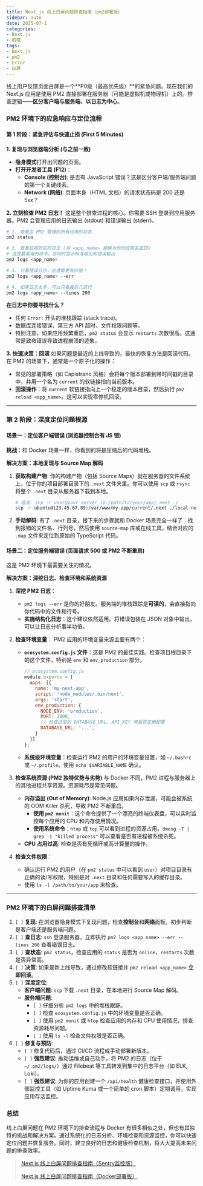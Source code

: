 ```yaml
---
title: Next.js 线上白屏问题排查指南（pm2部署版）
sidebar: auto
date: 2025-07-1
categories: 
- Next.js
- 前端
tags:
- Next.js
- pm2
- Error
- 白屏
---
```


线上用户反馈页面白屏是一个**P0级（最高优先级）**的紧急问题。现在我们的 Next.js 应用是使用 PM2 直接部署在服务器（可能是虚拟机或物理机）上的。排查逻辑——**区分客户端与服务端、以日志为中心**。

### PM2 环境下的应急响应与定位流程

#### 第 1 阶段：紧急评估与快速止损 (First 5 Minutes)

**1. 复现与浏览器端分析 (与之前一致)**
- **隐身模式**打开出问题的页面。
- **打开开发者工具 (F12)**：
    - **Console (控制台)**: 是否有 JavaScript 错误？这是区分客户端/服务端问题的第一个关键线索。
    - **Network (网络)**: 页面本身（HTML 文档）的请求状态码是 200 还是 5xx？

**2. 立刻检查 PM2 日志！**
这是整个排查过程的核心。你需要 SSH 登录到应用服务器。PM2 会管理应用的日志输出 (stdout) 和错误输出 (stderr)。

   ```bash
   # 1. 查看由 PM2 管理的所有应用的状态
   pm2 status

   # 2. 查看应用的实时日志 (将 <app_name> 替换为你的应用名或ID)
   # 这是最常用的命令，会同时显示标准输出和错误输出
   pm2 logs <app_name>

   # 3. 只看错误日志，这通常更有价值！
   pm2 logs <app_name> --err

   # 4. 如果日志太多，可以只看最后几百行
   pm2 logs <app_name> --lines 200
   ```

**在日志中你要寻找什么？**
- 任何 `Error:` 开头的堆栈跟踪 (stack trace)。
- 数据库连接错误、第三方 API 超时、文件权限问题等。
- 特别注意，如果应用频繁重启，`pm2 status` 会显示 `restarts` 次数很高。这通常是致命错误导致进程崩溃的迹象。

**3. 快速决策：回滚**
如果问题是最近的上线导致的，最快的恢复方法是回滚代码。在 PM2 的场景下，通常是一个原子化的操作：
- 常见的部署策略（如 Capistrano 风格）会将每个版本部署到带时间戳的目录中，并用一个名为 `current` 的软链接指向当前版本。
- **回滚操作**：将 `current` 软链接指向上一个稳定的版本目录，然后执行 `pm2 reload <app_name>`。这可以实现零停机回滚。

---

### 第 2 阶段：深度定位问题根源

#### 场景一：定位客户端错误 (浏览器控制台有 JS 错)

**挑战**：和 Docker 场景一样，你看到的将是压缩后的代码堆栈。

**解决方案：本地复现与 Source Map 解码**

1.  **获取构建产物**:
    你的构建产物（包括 Source Maps）就在服务器的文件系统上，位于你的项目部署目录下的 `.next` 文件夹里。你可以使用 `scp` 或 `rsync` 将整个 `.next` 目录从服务器下载到本地。
    ```bash
    # 语法: scp -r user@your_server_ip:/path/to/your/app/.next ./
    scp -r ubuntu@123.45.67.89:/var/www/my-app/current/.next ./local-next-build
    ```

2.  **手动解码**:
    有了 `.next` 目录，接下来的步骤就和 Docker 场景完全一样了：找到报错的文件名、行列号，然后使用 `source-map` 库或在线工具，结合对应的 `.map` 文件来定位到原始的 TypeScript 代码。

#### 场景二：定位服务端错误 (页面请求 500 或 PM2 不断重启)

这是 PM2 环境下最需要关注的情况。

**解决方案：深挖日志、检查环境和系统资源**

1.  **深挖 PM2 日志**：
    - `pm2 logs --err` 是你的好朋友。服务端的堆栈跟踪是**可读的**，会直接指向你代码中的文件和行号。
    - **实施结构化日志**：这个建议依然适用。将错误包装在 JSON 对象中输出，可以让日志分析事半功倍。

2.  **检查环境变量**：
    PM2 应用的环境变量来源主要有两个：
    - **`ecosystem.config.js` 文件**：这是 PM2 的最佳实践。检查项目根目录下的这个文件，特别是 `env` 和 `env_production` 部分。
      ```javascript
      // ecosystem.config.js
      module.exports = {
        apps: [{
          name: 'my-next-app',
          script: 'node_modules/.bin/next',
          args: 'start',
          env_production: {
            NODE_ENV: 'production',
            PORT: 3000,
            // 检查这里的 DATABASE_URL, API_KEY 等是否正确配置
            DATABASE_URL: '...', 
          }
        }]
      };
      ```
    - **系统级环境变量**：检查运行 PM2 的用户的环境变量设置，如 `~/.bashrc` 或 `~/.profile`。使用 `echo $VARIABLE_NAME` 确认。

3.  **检查系统资源 (PM2 独特优势与劣势)**
    与 Docker 不同，PM2 进程与服务器上的其他进程共享资源。资源耗尽是常见问题。
    - **内存溢出 (Out of Memory)**: Node.js 应用如果内存泄漏，可能会被系统的 OOM Killer 杀死，导致 PM2 不断重启。
        - **使用 `pm2 monit`**：这个命令提供了一个漂亮的终端仪表盘，可以实时监控每个应用的 CPU 和内存使用情况。
        - **使用系统命令**：`htop` 或 `top` 可以看到进程的资源占用。`dmesg -T | grep -i "killed process"` 可以查看是否有进程被系统杀死。
    - **CPU 占用过高**: 检查是否有死循环或高计算量的操作。

4.  **检查文件权限**：
    - 确认运行 PM2 的用户（在 `pm2 status` 中可以看到 `user`）对项目目录有正确的读/写权限，特别是对 `.next` 目录和任何需要写入的缓存目录。
    - 使用 `ls -l /path/to/your/app` 来检查。

---
### PM2 环境下的白屏问题排查清单

1.  `[ ]` **复现**: 在浏览器隐身模式下复现问题，检查**控制台**和**网络**面板，初步判断是客户端还是服务端问题。
2.  `[ ]` **查日志**: `ssh` 登录服务器，立即执行 `pm2 logs <app_name> --err --lines 200` 查看错误日志。
3.  `[ ]` **查状态**: `pm2 status`，检查应用的 `status` 是否为 `online`，`restarts` 次数是否异常高。
4.  `[ ]` **决策**: 如果是新上线导致，通过修改软链接并 `pm2 reload <app_name>` **立即回滚**。
5.  `[ ]` **深度定位**:
    *   **客户端问题**: `scp` 下载 `.next` 目录，在本地进行 Source Map 解码。
    *   **服务端问题**:
        *   `[ ]` 仔细分析 `pm2 logs` 中的堆栈跟踪。
        *   `[ ]` 检查 `ecosystem.config.js` 中的环境变量是否正确。
        *   `[ ]` 使用 `pm2 monit` 或 `htop` 检查应用的内存和 CPU 使用情况，排查资源耗尽问题。
        *   `[ ]` 使用 `ls -l` 检查文件权限是否正确。
6.  `[ ]` **修复与预防**:
    *   `[ ]` 修复代码后，通过 CI/CD 流程或手动部署新版本。
    *   `[ ]` **强烈建议**: 推动运维或自己动手，将 PM2 的日志（位于 `~/.pm2/logs/`）通过 Filebeat 等工具转发到集中的日志平台（如 ELK, Loki）。
    *   `[ ]` **强烈建议**: 为你的应用创建一个 `/api/health` 健康检查接口，并使用外部监控工具（如 Uptime Kuma 或一个简单的 cron 脚本）定期调用，实现应用存活监控。

### 总结
线上白屏问题在 PM2 环境下的排查流程与 Docker 有很多相似之处，但也有其独特的挑战和解决方案。通过系统化的日志分析、环境检查和资源监控，你可以快速定位问题并恢复服务。同时，建立良好的日志和健康检查机制，将大大提高未来问题的排查效率。

> [Next.js 线上白屏问题排查指南（Sentry监控版）](./nextjs-error-check.md)
> 
> [Next.js 线上白屏问题排查指南（Docker部署版）](./nextjs-error-check2.md)
